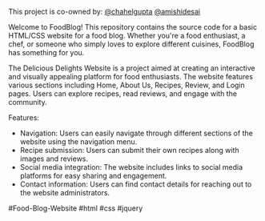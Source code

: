 This project is co-owned by: [@chahelgupta](https://www.github.com/chahelgupta) [@amishidesai](https://www.github.com/AmishiDesai04) 

Welcome to FoodBlog! This repository contains the source code for a basic HTML/CSS website for a food blog. Whether you're a food enthusiast, a chef, or someone who simply loves to explore different cuisines, FoodBlog has something for you.

The Delicious Delights Website is a project aimed at creating an interactive and visually appealing platform for food enthusiasts. The website features various sections including Home, About Us, Recipes, Review, and Login pages. Users can explore recipes, read reviews, and engage with the community.

Features:
- Navigation: Users can easily navigate through different sections of the website using the navigation menu.
- Recipe submission: Users can submit their own recipes along with images and reviews.
- Social media integration: The website includes links to social media platforms for easy sharing and engagement.
- Contact information: Users can find contact details for reaching out to the website administrators.

#Food-Blog-Website #html #css #jquery
